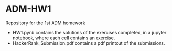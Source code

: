 # ADM-HW1
Repository for the 1st ADM homework

- HW1.pynb contains the solutions of the exercises completed, in a jupyter notebook, where each cell contains an exercise.
- HackerRank_Submission.pdf contains a pdf printout of the submissions.
